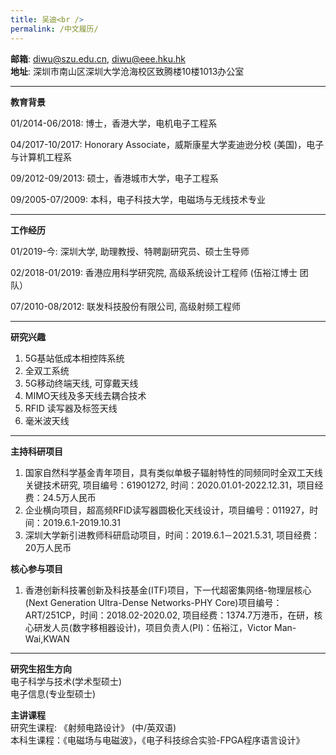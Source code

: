 ```yaml
---
title: 吴迪<br />
permalink: /中文履历/
---
```


**邮箱**: diwu@szu.edu.cn, diwu@eee.hku.hk<br /> 
**地址**: 深圳市南山区深圳大学沧海校区致腾楼10楼1013办公室<br />     

***
**教育背景**

01/2014-06/2018:  博士，香港大学，电机电子工程系<br />	
	 
04/2017-10/2017:  Honorary Associate，威斯康星大学麦迪逊分校 (美国)，电子与计算机工程系<br /> 
      
09/2012-09/2013:  硕士，香港城市大学，电子工程系<br />  
                  	                                                   
09/2005-07/2009:  本科，电子科技大学，电磁场与无线技术专业<br />

***
**工作经历**  

01/2019-今: 深圳大学,  助理教授、特聘副研究员、硕士生导师<br /> 

02/2018-01/2019: 香港应用科学研究院,  高级系统设计工程师 (伍裕江博士 团队）<br />

07/2010-08/2012: 联发科技股份有限公司,  高级射频工程师<br />

***
**研究兴趣**

1. 5G基站低成本相控阵系统                                                     
2. 全双工系统
3. 5G移动终端天线, 可穿戴天线
4. MIMO天线及多天线去耦合技术
5. RFID 读写器及标签天线
6. 毫米波天线<br />

***
**主持科研项目** <br /> 
1. 国家自然科学基金青年项目，具有类似单极子辐射特性的同频同时全双工天线关键技术研究, 项目编号：61901272, 时间：2020.01.01-2022.12.31，项目经费：24.5万人民币 <br />
2. 企业横向项目，超高频RFID读写器圆极化天线设计，项目编号：011927，时间：2019.6.1-2019.10.31 <br />
3. 深圳大学新引进教师科研启动项目，时间：2019.6.1－2021.5.31, 项目经费： 20万人民币<br />

**核心参与项目** <br /> 
1. 香港创新科技署创新及科技基金(ITF)项目，下一代超密集网络-物理层核心(Next Generation Ultra-Dense Networks-PHY Core)项目编号：ART/251CP，时间：2018.02-2020.02, 项目经费：1374.7万港币，在研，核心研发人员(数字移相器设计)，项目负责人(PI)：伍裕江，Victor Man-Wai,KWAN

***
**研究生招生方向** <br /> 
电子科学与技术(学术型硕士) <br />
电子信息(专业型硕士) <br />

**主讲课程** <br /> 
研究生课程: 《射频电路设计》 (中/英双语) <br />
本科生课程：《电磁场与电磁波》，《电子科技综合实验-FPGA程序语言设计》 <br />

